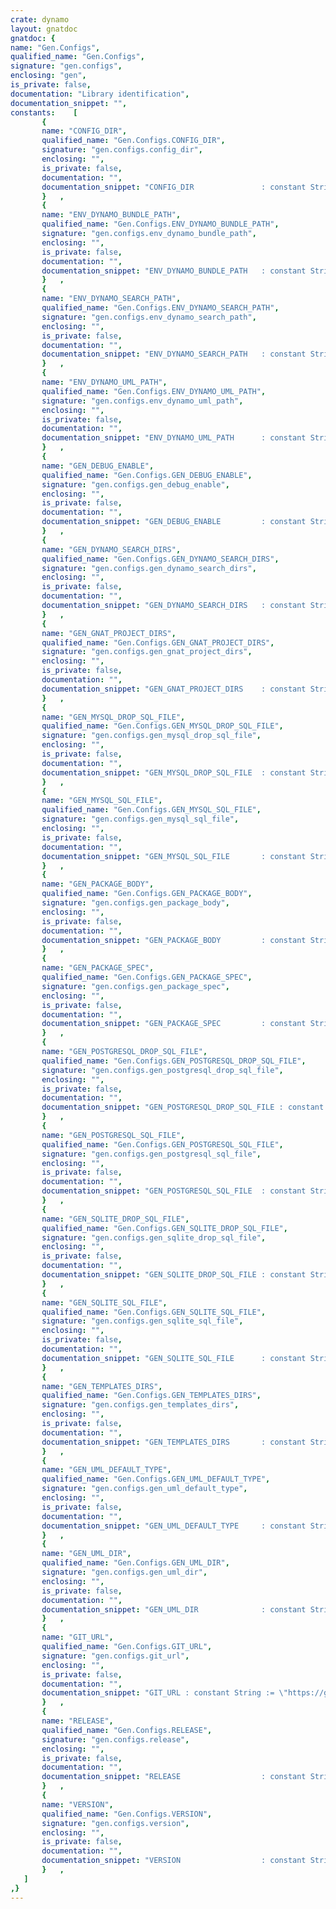 ```yaml
---
crate: dynamo
layout: gnatdoc
gnatdoc: {
name: "Gen.Configs",
qualified_name: "Gen.Configs",
signature: "gen.configs",
enclosing: "gen",
is_private: false,
documentation: "Library identification",
documentation_snippet: "",
constants:    [
       {
       name: "CONFIG_DIR",
       qualified_name: "Gen.Configs.CONFIG_DIR",
       signature: "gen.configs.config_dir",
       enclosing: "",
       is_private: false,
       documentation: "",
       documentation_snippet: "CONFIG_DIR               : constant String\n   := \"/home/chouteau/src/github/alire/docs.ada.dev/tmp/dynamo/1.3.0/dynamo_1.3.0_956f1e71/config\";",
       }   ,
       {
       name: "ENV_DYNAMO_BUNDLE_PATH",
       qualified_name: "Gen.Configs.ENV_DYNAMO_BUNDLE_PATH",
       signature: "gen.configs.env_dynamo_bundle_path",
       enclosing: "",
       is_private: false,
       documentation: "",
       documentation_snippet: "ENV_DYNAMO_BUNDLE_PATH   : constant String := \"DYNAMO_BUNDLE_PATH\";",
       }   ,
       {
       name: "ENV_DYNAMO_SEARCH_PATH",
       qualified_name: "Gen.Configs.ENV_DYNAMO_SEARCH_PATH",
       signature: "gen.configs.env_dynamo_search_path",
       enclosing: "",
       is_private: false,
       documentation: "",
       documentation_snippet: "ENV_DYNAMO_SEARCH_PATH   : constant String := \"DYNAMO_SEARCH_PATH\";",
       }   ,
       {
       name: "ENV_DYNAMO_UML_PATH",
       qualified_name: "Gen.Configs.ENV_DYNAMO_UML_PATH",
       signature: "gen.configs.env_dynamo_uml_path",
       enclosing: "",
       is_private: false,
       documentation: "",
       documentation_snippet: "ENV_DYNAMO_UML_PATH      : constant String := \"DYNAMO_UML_PATH\";",
       }   ,
       {
       name: "GEN_DEBUG_ENABLE",
       qualified_name: "Gen.Configs.GEN_DEBUG_ENABLE",
       signature: "gen.configs.gen_debug_enable",
       enclosing: "",
       is_private: false,
       documentation: "",
       documentation_snippet: "GEN_DEBUG_ENABLE         : constant String := \"generator.debug\";",
       }   ,
       {
       name: "GEN_DYNAMO_SEARCH_DIRS",
       qualified_name: "Gen.Configs.GEN_DYNAMO_SEARCH_DIRS",
       signature: "gen.configs.gen_dynamo_search_dirs",
       enclosing: "",
       is_private: false,
       documentation: "",
       documentation_snippet: "GEN_DYNAMO_SEARCH_DIRS   : constant String := \"generator.dynamo.dir\";",
       }   ,
       {
       name: "GEN_GNAT_PROJECT_DIRS",
       qualified_name: "Gen.Configs.GEN_GNAT_PROJECT_DIRS",
       signature: "gen.configs.gen_gnat_project_dirs",
       enclosing: "",
       is_private: false,
       documentation: "",
       documentation_snippet: "GEN_GNAT_PROJECT_DIRS    : constant String := \"generator.gnat.projects.dir\";",
       }   ,
       {
       name: "GEN_MYSQL_DROP_SQL_FILE",
       qualified_name: "Gen.Configs.GEN_MYSQL_DROP_SQL_FILE",
       signature: "gen.configs.gen_mysql_drop_sql_file",
       enclosing: "",
       is_private: false,
       documentation: "",
       documentation_snippet: "GEN_MYSQL_DROP_SQL_FILE  : constant String := \"generator.template.drop.sql.mysql\";",
       }   ,
       {
       name: "GEN_MYSQL_SQL_FILE",
       qualified_name: "Gen.Configs.GEN_MYSQL_SQL_FILE",
       signature: "gen.configs.gen_mysql_sql_file",
       enclosing: "",
       is_private: false,
       documentation: "",
       documentation_snippet: "GEN_MYSQL_SQL_FILE       : constant String := \"generator.template.sql.mysql\";",
       }   ,
       {
       name: "GEN_PACKAGE_BODY",
       qualified_name: "Gen.Configs.GEN_PACKAGE_BODY",
       signature: "gen.configs.gen_package_body",
       enclosing: "",
       is_private: false,
       documentation: "",
       documentation_snippet: "GEN_PACKAGE_BODY         : constant String := \"generator.template.package.body\";",
       }   ,
       {
       name: "GEN_PACKAGE_SPEC",
       qualified_name: "Gen.Configs.GEN_PACKAGE_SPEC",
       signature: "gen.configs.gen_package_spec",
       enclosing: "",
       is_private: false,
       documentation: "",
       documentation_snippet: "GEN_PACKAGE_SPEC         : constant String := \"generator.template.package.spec\";",
       }   ,
       {
       name: "GEN_POSTGRESQL_DROP_SQL_FILE",
       qualified_name: "Gen.Configs.GEN_POSTGRESQL_DROP_SQL_FILE",
       signature: "gen.configs.gen_postgresql_drop_sql_file",
       enclosing: "",
       is_private: false,
       documentation: "",
       documentation_snippet: "GEN_POSTGRESQL_DROP_SQL_FILE : constant String := \"generator.template.drop.sql.postgresql\";",
       }   ,
       {
       name: "GEN_POSTGRESQL_SQL_FILE",
       qualified_name: "Gen.Configs.GEN_POSTGRESQL_SQL_FILE",
       signature: "gen.configs.gen_postgresql_sql_file",
       enclosing: "",
       is_private: false,
       documentation: "",
       documentation_snippet: "GEN_POSTGRESQL_SQL_FILE  : constant String := \"generator.template.sql.postgresql\";",
       }   ,
       {
       name: "GEN_SQLITE_DROP_SQL_FILE",
       qualified_name: "Gen.Configs.GEN_SQLITE_DROP_SQL_FILE",
       signature: "gen.configs.gen_sqlite_drop_sql_file",
       enclosing: "",
       is_private: false,
       documentation: "",
       documentation_snippet: "GEN_SQLITE_DROP_SQL_FILE : constant String := \"generator.template.drop.sql.sqlite\";",
       }   ,
       {
       name: "GEN_SQLITE_SQL_FILE",
       qualified_name: "Gen.Configs.GEN_SQLITE_SQL_FILE",
       signature: "gen.configs.gen_sqlite_sql_file",
       enclosing: "",
       is_private: false,
       documentation: "",
       documentation_snippet: "GEN_SQLITE_SQL_FILE      : constant String := \"generator.template.sql.sqlite\";",
       }   ,
       {
       name: "GEN_TEMPLATES_DIRS",
       qualified_name: "Gen.Configs.GEN_TEMPLATES_DIRS",
       signature: "gen.configs.gen_templates_dirs",
       enclosing: "",
       is_private: false,
       documentation: "",
       documentation_snippet: "GEN_TEMPLATES_DIRS       : constant String := \"generator.model.dir\";",
       }   ,
       {
       name: "GEN_UML_DEFAULT_TYPE",
       qualified_name: "Gen.Configs.GEN_UML_DEFAULT_TYPE",
       signature: "gen.configs.gen_uml_default_type",
       enclosing: "",
       is_private: false,
       documentation: "",
       documentation_snippet: "GEN_UML_DEFAULT_TYPE     : constant String := \"generator.uml.default_type\";",
       }   ,
       {
       name: "GEN_UML_DIR",
       qualified_name: "Gen.Configs.GEN_UML_DIR",
       signature: "gen.configs.gen_uml_dir",
       enclosing: "",
       is_private: false,
       documentation: "",
       documentation_snippet: "GEN_UML_DIR              : constant String := \"generator.uml.dir\";",
       }   ,
       {
       name: "GIT_URL",
       qualified_name: "Gen.Configs.GIT_URL",
       signature: "gen.configs.git_url",
       enclosing: "",
       is_private: false,
       documentation: "",
       documentation_snippet: "GIT_URL : constant String := \"https://github.com/stcarrez/dynamo\";",
       }   ,
       {
       name: "RELEASE",
       qualified_name: "Gen.Configs.RELEASE",
       signature: "gen.configs.release",
       enclosing: "",
       is_private: false,
       documentation: "",
       documentation_snippet: "RELEASE                  : constant String := \"Dynamo Ada Generator \" & \"1.3.0\"\n                           & \", Stephane Carrez\";",
       }   ,
       {
       name: "VERSION",
       qualified_name: "Gen.Configs.VERSION",
       signature: "gen.configs.version",
       enclosing: "",
       is_private: false,
       documentation: "",
       documentation_snippet: "VERSION                  : constant String := \"1.3.0\";",
       }   ,
   ]
,}
---
```

